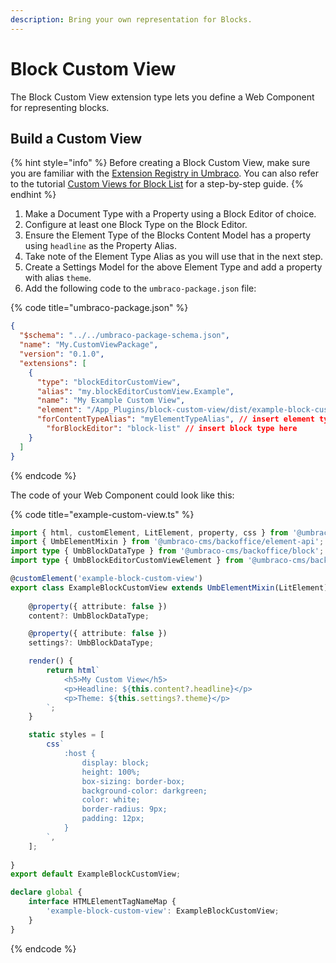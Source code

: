 ```yaml
---
description: Bring your own representation for Blocks.
---
```


# Block Custom View

The Block Custom View extension type lets you define a Web Component for representing blocks.

## Build a Custom View

{% hint style="info" %}
Before creating a Block Custom View, make sure you are familiar with the [Extension Registry in Umbraco](https://docs.umbraco.com/umbraco-cms/customizing/extending-overview/extension-registry/extension-registry).
You can also refer to the tutorial [Custom Views for Block List](https://docs.umbraco.com/umbraco-cms/tutorials/creating-custom-views-for-blocklist) for a step-by-step guide. 
{% endhint %}

1. Make a Document Type with a Property using a Block Editor of choice.
2. Configure at least one Block Type on the Block Editor.
3. Ensure the Element Type of the Blocks Content Model has a property using `headline` as the Property Alias.
4. Take note of the Element Type Alias as you will use that in the next step.
5. Create a Settings Model for the above Element Type and add a property with alias `theme`.
6. Add the following code to the `umbraco-package.json` file:

{% code title="umbraco-package.json" %}
```json
{
  "$schema": "../../umbraco-package-schema.json",
  "name": "My.CustomViewPackage",
  "version": "0.1.0",
  "extensions": [
    {
      "type": "blockEditorCustomView",
      "alias": "my.blockEditorCustomView.Example",
      "name": "My Example Custom View",
      "element": "/App_Plugins/block-custom-view/dist/example-block-custom-view.js",
      "forContentTypeAlias": "myElementTypeAlias", // insert element type alias here
	  	"forBlockEditor": "block-list" // insert block type here
    }
  ]
}
```
{% endcode %}

The code of your Web Component could look like this:

{% code title="example-custom-view.ts" %}
```typescript
import { html, customElement, LitElement, property, css } from '@umbraco-cms/backoffice/external/lit';
import { UmbElementMixin } from '@umbraco-cms/backoffice/element-api';
import type { UmbBlockDataType } from '@umbraco-cms/backoffice/block';
import type { UmbBlockEditorCustomViewElement } from '@umbraco-cms/backoffice/block-custom-view';

@customElement('example-block-custom-view')
export class ExampleBlockCustomView extends UmbElementMixin(LitElement) implements UmbBlockEditorCustomViewElement {
	
	@property({ attribute: false })
	content?: UmbBlockDataType;

	@property({ attribute: false })
	settings?: UmbBlockDataType;

	render() {
		return html`
			<h5>My Custom View</h5>
			<p>Headline: ${this.content?.headline}</p>
			<p>Theme: ${this.settings?.theme}</p>
		`;
	}

	static styles = [
		css`
			:host {
				display: block;
				height: 100%;
				box-sizing: border-box;
				background-color: darkgreen;
				color: white;
				border-radius: 9px;
				padding: 12px;
			}
		`,
	];
	
}
export default ExampleBlockCustomView;

declare global {
	interface HTMLElementTagNameMap {
		'example-block-custom-view': ExampleBlockCustomView;
	}
}

```
{% endcode %}
